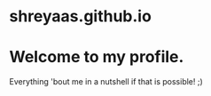 # shreyaas.github.io

# Welcome to my profile.

Everything 'bout me in a nutshell if that is possible! ;)

